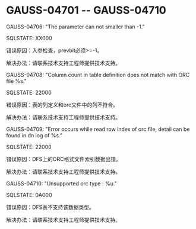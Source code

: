 # GAUSS-04701 -- GAUSS-04710

GAUSS-04706: "The parameter can not smaller than -1."

SQLSTATE: XX000

错误原因：入参检查，prevbit必须\>=-1。

解决办法：请联系技术支持工程师提供技术支持。

GAUSS-04708: "Column count in table definition does not match with ORC file %s."

SQLSTATE: 22000

错误原因：表的列定义和orc文件中的列不符合。

解决办法：请联系技术支持工程师提供技术支持。

GAUSS-04709: "Error occurs while read row index of orc file, detail can be found in dn log of %s."

SQLSTATE: 22000

错误原因：DFS上的ORC格式文件索引数据出错。

解决办法：请联系技术支持工程师提供技术支持。

GAUSS-04710: "Unsupported orc type : %u."

SQLSTATE: 0A000

错误原因：DFS表不支持该数据类型。

解决办法：请联系技术支持工程师提供技术支持。

